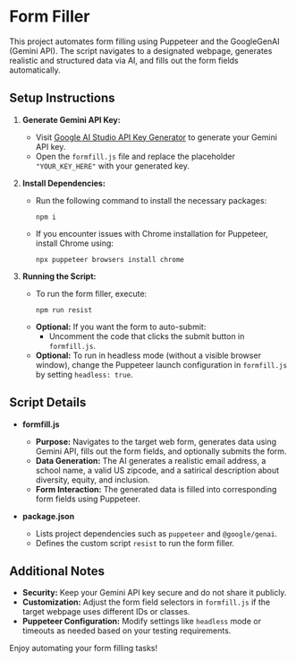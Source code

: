 # Form Filler

This project automates form filling using Puppeteer and the GoogleGenAI (Gemini API). The script navigates to a designated webpage, generates realistic and structured data via AI, and fills out the form fields automatically.

## Setup Instructions

1. **Generate Gemini API Key:**
   - Visit [Google AI Studio API Key Generator](https://aistudio.google.com/apikey) to generate your Gemini API key.
   - Open the `formfill.js` file and replace the placeholder `"YOUR_KEY_HERE"` with your generated key.

2. **Install Dependencies:**
   - Run the following command to install the necessary packages:
     ```
     npm i
     ```
   - If you encounter issues with Chrome installation for Puppeteer, install Chrome using:
     ```
     npx puppeteer browsers install chrome
     ```

3. **Running the Script:**
   - To run the form filler, execute:
     ```
     npm run resist
     ```
   - **Optional:** If you want the form to auto-submit:
     - Uncomment the code that clicks the submit button in `formfill.js`.
   - **Optional:** To run in headless mode (without a visible browser window), change the Puppeteer launch configuration in `formfill.js` by setting `headless: true`.

## Script Details

- **formfill.js**
  - **Purpose:** Navigates to the target web form, generates data using Gemini API, fills out the form fields, and optionally submits the form.
  - **Data Generation:** The AI generates a realistic email address, a school name, a valid US zipcode, and a satirical description about diversity, equity, and inclusion.
  - **Form Interaction:** The generated data is filled into corresponding form fields using Puppeteer.

- **package.json**
  - Lists project dependencies such as `puppeteer` and `@google/genai`.
  - Defines the custom script `resist` to run the form filler.

## Additional Notes

- **Security:** Keep your Gemini API key secure and do not share it publicly.
- **Customization:** Adjust the form field selectors in `formfill.js` if the target webpage uses different IDs or classes.
- **Puppeteer Configuration:** Modify settings like `headless` mode or timeouts as needed based on your testing requirements.

Enjoy automating your form filling tasks!